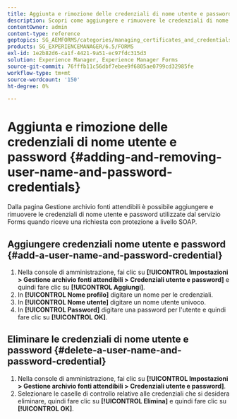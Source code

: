 ```yaml
---
title: Aggiunta e rimozione delle credenziali di nome utente e password
description: Scopri come aggiungere e rimuovere le credenziali di nome utente e password.
contentOwner: admin
content-type: reference
geptopics: SG_AEMFORMS/categories/managing_certificates_and_credentials
products: SG_EXPERIENCEMANAGER/6.5/FORMS
exl-id: 1e2b82d6-ca1f-4421-9a51-ec97fdc315d3
solution: Experience Manager, Experience Manager Forms
source-git-commit: 76fffb11c56dbf7ebee9f6805ae0799cd32985fe
workflow-type: tm+mt
source-wordcount: '150'
ht-degree: 0%

---
```


# Aggiunta e rimozione delle credenziali di nome utente e password {#adding-and-removing-user-name-and-password-credentials}

Dalla pagina Gestione archivio fonti attendibili è possibile aggiungere e rimuovere le credenziali di nome utente e password utilizzate dal servizio Forms quando riceve una richiesta con protezione a livello SOAP.

## Aggiungere credenziali nome utente e password {#add-a-user-name-and-password-credential}

1. Nella console di amministrazione, fai clic su **[!UICONTROL Impostazioni > Gestione archivio fonti attendibili > Credenziali utente e password]** e quindi fare clic su **[!UICONTROL Aggiungi]**.
1. In **[!UICONTROL Nome profilo]** digitare un nome per le credenziali.
1. In **[!UICONTROL Nome utente]** digitare un nome utente univoco.
1. In **[!UICONTROL Password]** digitare una password per l&#39;utente e quindi fare clic su **[!UICONTROL OK]**.

## Eliminare le credenziali di nome utente e password {#delete-a-user-name-and-password-credential}

1. Nella console di amministrazione, fai clic su **[!UICONTROL Impostazioni > Gestione archivio fonti attendibili > Credenziali utente e password]**.
1. Selezionare le caselle di controllo relative alle credenziali che si desidera eliminare, quindi fare clic su **[!UICONTROL Elimina]** e quindi fare clic su **[!UICONTROL OK]**.

